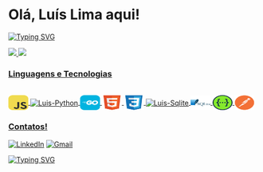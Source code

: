 # Olá, Luís Lima aqui!

[![Typing SVG](https://readme-typing-svg.demolab.com?font=Fira+Code&pause=1000&random=false&width=435&lines=Bem+vindo+ao+meu+perfil!!!;Desenvolvedor+Back-end;MBTI%3A+INFP;Linguagens+e+Tecnologias%E2%AC%87)](https://git.io/typing-svg)

 <div>
   <a href="https://github.com/luisv-lima">
   <img height="180em" src="https://github-readme-stats.vercel.app/api?username=luisv-lima&show_icons=true&theme=tokyonight&include_all_commits=true&count_private=true"/>
   <img height="180em" src="https://github-readme-stats.vercel.app/api/top-langs/?username=luisv-lima&layout=compact&langs_count=6&theme=tokyonight"/>




</div>

### Linguagens e Tecnologias
<div style="display: inline_block"><br>
  <img align="center" alt="Luis-Js" height="30" width="40" src="https://github.com/tandpfun/skill-icons/blob/main/icons/JavaScript.svg">
  <img align="center" alt="Luis-Python" height="30" width="40" src="https://cdn.jsdelivr.net/gh/devicons/devicon@latest/icons/python/python-original.svg">
  <img align="center" alt="Luis-Go" height="30" width="40" src="https://github.com/tandpfun/skill-icons/blob/main/icons/GoLang.svg">
  <img align="center" alt="Luis-HTML" height="30" width="40" src="https://raw.githubusercontent.com/devicons/devicon/master/icons/html5/html5-original.svg">
  <img align="center" alt="Luis-CSS" height="30" width="40" src="https://raw.githubusercontent.com/devicons/devicon/master/icons/css3/css3-original.svg">
  <img align="center" alt="Luis-Sqlite" height="30" width="40" src="https://cdn.jsdelivr.net/gh/devicons/devicon@latest/icons/azuresqldatabase/azuresqldatabase-original.svg">
  <img align="center" alt="Luis-SQLite" height="30" width="40" src="https://github.com/devicons/devicon/blob/develop/icons/sqlite/sqlite-original-wordmark.svg">
  <img align="center" alt="Luis-Swagger" height="30" width="40" src="https://github.com/devicons/devicon/blob/develop/icons/swagger/swagger-original.svg">
  <img align="center" alt="Luis-Swagger" height="30" width="40" src="https://github.com/devicons/devicon/blob/develop/icons/postman/postman-original.svg">
</div>


<h3 align="left">Contatos!</h3>


[![LinkedIn](https://img.shields.io/badge/-LinkedIn-000?style=for-the-badge&logo=linkedin&logoColor=FF00F6&color:FFF)](https://www.linkedin.com/in/luisv-lima/)
[![Gmail](https://img.shields.io/badge/Gmail-D14836?style=for-the-badge&logo=gmail&logoColor=white)](https://mail.google.com/mail/u/4/?hl=en#inbox)

[![Typing SVG](https://readme-typing-svg.demolab.com?font=Fira+Code&weight=100&size=19&pause=1000&random=false&width=435&lines=Conecte-se+comigo+no+LinkedIn!;%F0%9F%8C%B1Lo+que+siembras+hoy%2C+cosechar%C3%A1s+ma%C3%B1ana+)](https://git.io/typing-svg)

 
 

 
 

